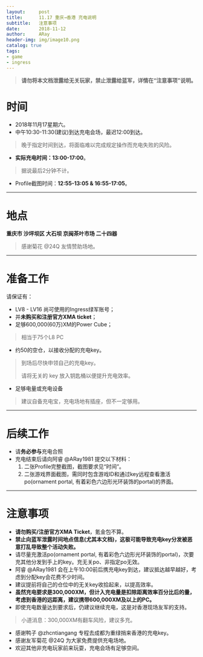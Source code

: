 ```yaml
---
layout:     post
title:      11.17 重庆→香港 充电说明
subtitle:   注意事项
date:       2018-11-12
author:     ARay
header-img: img/image10.png
catalog: true
tags:
- game
- ingress
---
```




> **请勿将本文档泄露给无关玩家，禁止泄露给蓝军，详情在“注意事项”说明。**



时间
===

- 2018年11月17星期六。
- 中午10:30-11:30(建议)到达充电会场，最迟12:00到达。 

> 晚于指定时间到达，将面临难以完成规定操作而充电失败的风险。

- **实际充电时间：13:00-17:00**。

> 据说最后2分钟不计。

- Profile截图时间：**12:55-13:05 & 16:55-17:05**。

------



地点
===

**重庆市 沙坪坝区 大石坝 京闽茶叶市场 二十四器**

> 感谢菊花 @24Q 友情赞助场地。

------



准备工作
===

请保证有：

- LV8 - LV16 尚可使用的Ingress绿军账号；
- 并**未购买和注册官方XMA ticket**；
- 足够600,000(60万)XM的Power Cube；

> 相当于75个L8 PC

- 约50的空仓，以接收分配的充电key。

> 到场后尽快申领自己的充电key。
>
> 请将无关的 key 放入钥匙桶以便提升充电效率。

- 足够电量或充电设备

> 建议自备充电宝，充电场地有插座，但不一定够用。

------



后续工作
===

- 请**务必参与**充电合照
- 充电结束后请向阿睿 @ARay1981 提交以下材料：
  1. 二张Profile完整截图，截图要求见“时间”。
  2. 二张游戏界面截图，需同时包含游戏ID和通过key远程查看激活po(ornament portal, 有着彩色六边形光环装饰的portal)的界面。

------

  

**注意事项**
===

- **请勿购买/注册官方XMA Ticket**，氪金包不算。
- **禁止向蓝军泄露时间地点信息(尤其本文档)，这极可能导致充电key分发被恶意打乱导致整个活动失败。**
- 请尽量充激活po(ornament portal, 有着彩色六边形光环装饰的portal)，次要充其他分发到手上的key。充无关po、非指定po无效。
- 阿睿 @ARay1981 会在上午10:00前后携充电key到达，建议抵达越早越好，考虑到分配key会花费不少时间。
- 建议提前将自己的仓位中的无关key收拾起来，以提高效率。
- **虽然充电要求是300,000XM，但计入充电量是扣除距离效率百分比后的量，考虑到香港的远距离，建议携带600,000XM及以上的PC。**
- 即使充电数量达到要求后，仍建议继续充电，这是对香港现场友军的支持。

> 小道消息：300,000XM有翻车风险，建议多充。

- 感谢鸭子 @zhcntiangang 专程去成都为重绿捎来香港的充电key。
- 感谢友军菊花 @24Q 为大家免费提供充电场地。
- 欢迎其他非充电玩家前来玩耍，充电会场有足够空间。